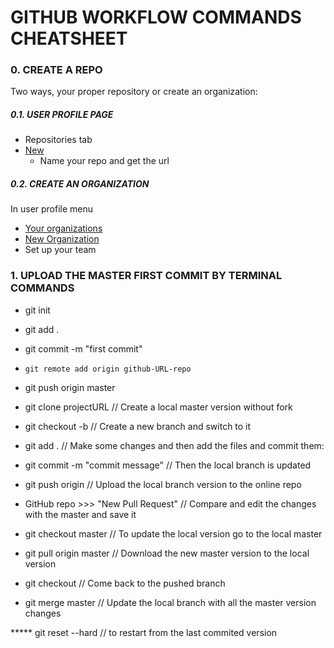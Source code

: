 # GITHUB WORKFLOW COMMANDS CHEATSHEET

### 0. CREATE A REPO

  Two ways, your proper repository or create an organization:
  
##### 0.1. USER PROFILE PAGE
  * Repositories tab
  * [New](https://github.com/new)
    * Name your repo and get the url
    
##### 0.2. CREATE AN ORGANIZATION
In user profile menu
  * [Your organizations](https://github.com/settings/organizations)
  * [New Organization](https://github.com/account/organizations/new)
   * Set up your team

### 1. UPLOAD THE MASTER FIRST COMMIT BY TERMINAL COMMANDS
  * git init
  * git add .
  * git commit -m "first commit"
  * `git remote add origin github-URL-repo`
  * git push origin master

  * git clone projectURL                // Create a local master version without fork
  * git checkout -b <branch-name>       // Create a new branch and switch to it
  * git add .                           // Make some changes and then add the files and commit them:
  * git commit -m "commit message"      // Then the local branch is updated
  * git push origin <branch-name>       // Upload the local branch version to the online repo
  * GitHub repo >>> "New Pull Request"  // Compare and edit the changes with the master and save it
  * git checkout master                 // To update the local version go to the local master
  * git pull origin master              // Download the new master version to the local version 
  * git checkout <branch-name>          // Come back to the pushed branch
  * git merge master                    // Update the local branch with all the master version changes

***** git reset --hard                  // to restart from the last commited version
